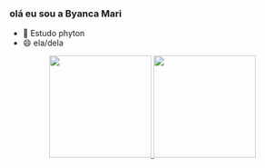 ### olá eu sou a Byanca Mari

- 🌱 Estudo phyton
- 😄 ela/dela

<div align="center">
  <a href="https://github.com/byancamari">
  <img height="180em" src="https://github-readme-stats.vercel.app/api?username=byancamari&show_icons=true&theme=dracula&include_all_commits=true&count_private=true"/>
  <img height="180em" src="https://github-readme-stats.vercel.app/api/top-langs/?username=byancamari&layout=compact&langs_count=7&theme=dracula"/>
</div>
